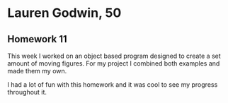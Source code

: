 <h1>Lauren Godwin, 50</h1>
<h2> Homework 11</h2>

<p> This week I worked on an object based program designed to create a set amount of moving figures. For my project I combined both examples and made them my own. </p>
<p>I had a lot of fun with this homework and it was cool to see my progress throughout it.</p>
